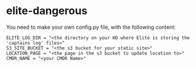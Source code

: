# elite-dangerous

You need to make your own config.py file, with the following content:

```
ELITE_LOG_DIR = "<the directory on your HD where Elite is storing the 'captains log' files>"
S3_SITE_BUCKET = "<the s3 bucket for your static site>"
LOCATION_PAGE = "<the page in the s3 bucket to update location to>"
CMDR_NAME = "<your CMDR Name>"
```